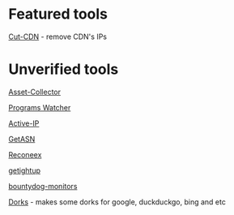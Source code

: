 # Featured tools
[Cut-CDN](https://github.com/ImAyrix/cut-cdn/) - remove CDN's IPs


# Unverified tools
[Asset-Collector](https://github.com/mha4065/asset-collector)

[Programs Watcher](https://github.com/Alikhalkhali/programs-watcher)

[Active-IP](https://github.com/Alikhalkhali/active-ip)

[GetASN](https://github.com/mrvcoder/GetASN)

[Reconeex](https://github.com/Geexirooz/reconeex)

[getightup](https://github.com/Geexirooz/getrightup)

[bountydog-monitors](https://github.com/Geexirooz/bountydog)

[Dorks](https://github.com/omidxrz/dorky) - makes some dorks for google, duckduckgo, bing and etc
